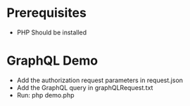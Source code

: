 # Prerequisites
* PHP Should be installed

# GraphQL Demo
* Add the authorization request parameters in request.json
* Add the GraphQL query in graphQLRequest.txt
* Run: php demo.php 











